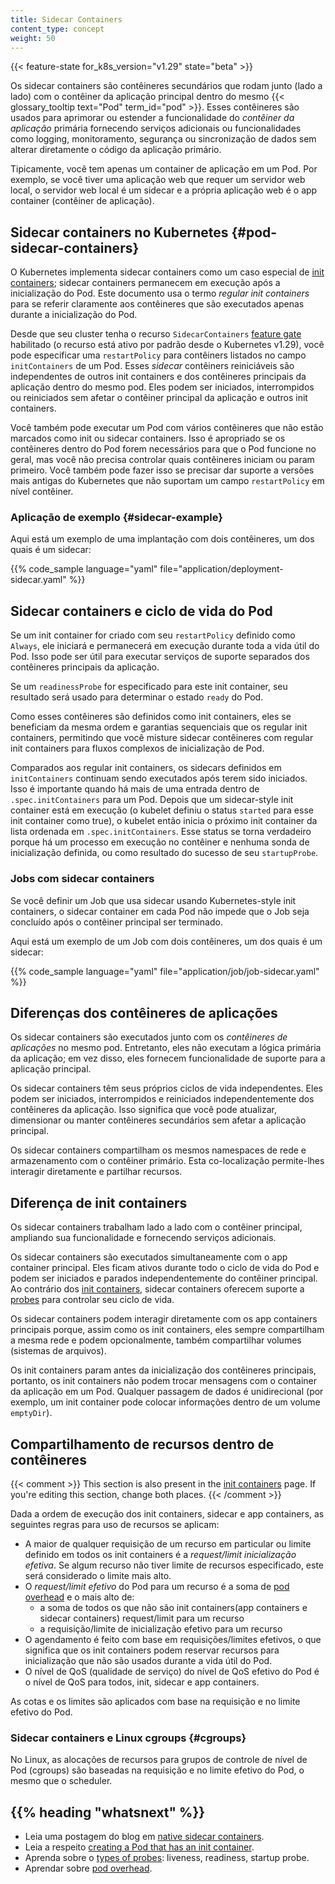 ```yaml
---
title: Sidecar Containers
content_type: concept
weight: 50
---
```


<!-- overview -->
{{< feature-state for_k8s_version="v1.29" state="beta" >}}

Os sidecar containers são contêineres secundários que rodam junto (lado a lado) com o contêiner da aplicação principal dentro do mesmo {{< glossary_tooltip text="Pod" term_id="pod" >}}.
Esses contêineres são usados ​​para aprimorar ou estender a funcionalidade do _contêiner da aplicação_ primária fornecendo serviços adicionais ou funcionalidades como logging, monitoramento, segurança ou sincronização de dados sem alterar diretamente o código da aplicação primário.

Tipicamente, você tem apenas um container de aplicação em um Pod. Por exemplo, se você tiver uma aplicação web que requer um servidor web local, o servidor web local é um sidecar e a própria aplicação web é o app container (contêiner de aplicação).

<!-- body -->

## Sidecar containers no Kubernetes {#pod-sidecar-containers}

O Kubernetes implementa sidecar containers como um caso especial de
[init containers](/docs/concepts/workloads/pods/init-containers/); sidecar containers permanecem em execução após a inicialização do Pod. Este documento usa o termo  _regular init containers_ para se referir claramente aos contêineres que são executados apenas durante a inicialização do Pod.

Desde que seu cluster tenha o recurso `SidecarContainers`
[feature gate](/docs/reference/command-line-tools-reference/feature-gates/) habilitado
(o recurso está ativo por padrão desde o Kubernetes v1.29), você pode especificar uma `restartPolicy`
para contêiners listados no campo `initContainers` de um Pod.
Esses _sidecar_ contêiners reiniciáveis são independentes de outros init containers 
e dos contêineres principais da aplicação dentro do mesmo pod. Eles podem ser iniciados, interrompidos ou reiniciados sem afetar o contêiner principal da aplicação e outros init containers.

Você também pode executar um Pod com vários contêineres que não estão marcados como init ou sidecar containers. Isso é apropriado se os contêineres dentro do Pod forem necessários para que o Pod funcione no geral, mas você não precisa controlar quais contêineres iniciam ou param primeiro.
Você também pode fazer isso se precisar dar suporte a versões mais antigas do Kubernetes que não suportam um campo `restartPolicy` em nível contêiner.

### Aplicação de exemplo {#sidecar-example} 

Aqui está um exemplo de uma implantação com dois contêineres, um dos quais é um 
sidecar:

{{% code_sample language="yaml" file="application/deployment-sidecar.yaml" %}}

## Sidecar containers e ciclo de vida do Pod 

Se um init container  for criado com seu `restartPolicy` definido como `Always`, ele
iniciará e permanecerá em execução durante toda a vida útil do Pod. Isso pode ser útil para executar serviços de suporte separados dos contêineres principais da aplicação.

Se um `readinessProbe` for especificado para este init container, seu resultado será usado para determinar o estado `ready` do Pod.

Como esses contêineres são definidos como init containers, eles se beneficiam da mesma
ordem e garantias sequenciais que os regular init containers, permitindo que você misture sidecar contêineres com regular init containers para fluxos complexos de inicialização de Pod.

Comparados aos regular init containers, os sidecars definidos em `initContainers` continuam sendo executados após terem sido iniciados. Isso é importante quando há mais
de uma entrada dentro de `.spec.initContainers` para um Pod. Depois que um sidecar-style init container está em execução (o kubelet
definiu o status `started` para esse init container como true), o kubelet então inicia o próximo init container da lista ordenada em `.spec.initContainers`.
Esse status se torna verdadeiro porque há um processo em execução no
contêiner e nenhuma sonda de inicialização definida, ou como resultado do sucesso de seu `startupProbe`.

### Jobs com sidecar containers

Se você definir um Job que usa sidecar usando Kubernetes-style init containers,
o sidecar container em cada Pod não impede que o Job seja concluído após o
contêiner principal ser terminado.

Aqui está um exemplo de um Job com dois contêineres, um dos quais é um sidecar:

{{% code_sample language="yaml" file="application/job/job-sidecar.yaml" %}}

## Diferenças dos contêineres de aplicações

Os sidecar containers são executados junto com os _contêineres de aplicações_ no mesmo pod. Entretanto, eles não executam a lógica primária da aplicação; em vez disso, eles fornecem funcionalidade de suporte para a aplicação principal.

Os sidecar containers têm seus próprios ciclos de vida independentes. Eles podem ser iniciados, interrompidos e reiniciados independentemente dos contêineres da aplicação. Isso significa que você pode atualizar, dimensionar ou manter contêineres secundários sem afetar a aplicação principal.

Os sidecar containers compartilham os mesmos namespaces de rede e armazenamento com o contêiner primário. Esta co-localização permite-lhes interagir diretamente e partilhar recursos.

## Diferença de init containers

Os sidecar containers trabalham lado a lado com o contêiner principal, ampliando sua funcionalidade e fornecendo serviços adicionais.

Os sidecar containers são executados simultaneamente com o app container principal. Eles ficam ativos durante todo o ciclo de vida do Pod e podem ser iniciados e parados independentemente do contêiner principal. Ao contrário dos [init containers](/docs/concepts/workloads/pods/init-containers/),
sidecar containers oferecem suporte a [probes](/docs/concepts/workloads/pods/pod-lifecycle/#types-of-probe) para controlar seu ciclo de vida.

Os sidecar containers podem interagir diretamente com os app containers principais porque, assim como os init containers, eles sempre compartilham a mesma rede e podem opcionalmente, também compartilhar volumes (sistemas de arquivos).

Os init containers param antes da inicialização dos contêineres principais, portanto, os init containers não podem trocar mensagens com o container da aplicação em um Pod. Qualquer passagem de dados é unidirecional (por exemplo, um init container pode colocar informações dentro de um volume `emptyDir`).

## Compartilhamento de recursos dentro de contêineres

{{< comment >}}
This section is also present in the [init containers](/docs/concepts/workloads/pods/init-containers/) page.
If you're editing this section, change both places.
{{< /comment >}}

Dada a ordem de execução dos init containers, sidecar e app containers, as seguintes regras para uso de recursos se aplicam:

* A maior de qualquer requisição  de um recurso em particular ou limite definido em todos os init containers é a *request/limit inicialização efetiva*. Se algum recurso não tiver limite de recursos especificado, este será considerado o limite mais alto.
* O *request/limit efetivo* do Pod para um recurso é a soma de
[pod overhead](/docs/concepts/scheduling-eviction/pod-overhead/) e o mais alto de:
  * a soma de todos os que não são init containers(app containers e sidecar containers) request/limit para um recurso
  * a requisição/limite de inicialização efetivo para um recurso
* O agendamento é feito com base em requisições/limites efetivos, o que significa que os init containers podem reservar recursos para inicialização que não são usados ​​durante a vida útil do Pod.
* O nível de QoS (qualidade de serviço) do nível de QoS efetivo do Pod é o nível de QoS para todos, init, sidecar e app containers.

As cotas e os limites são aplicados com base na requisição e no limite efetivo do Pod.

### Sidecar containers e Linux cgroups {#cgroups}

No Linux, as alocações de recursos para grupos de controle de nível de Pod (cgroups) são baseadas na requisição e no limite efetivo do Pod, o mesmo que o scheduler.



## {{% heading "whatsnext" %}}

* Leia uma postagem do blog em [native sidecar containers](/blog/2023/08/25/native-sidecar-containers/).
* Leia a respeito [creating a Pod that has an init container](/docs/tasks/configure-pod-container/configure-pod-initialization/#create-a-pod-that-has-an-init-container).
* Aprenda sobre o [types of probes](/docs/concepts/workloads/pods/pod-lifecycle/#types-of-probe): liveness, readiness, startup probe.
* Aprendar sobre [pod overhead](/docs/concepts/scheduling-eviction/pod-overhead/).
